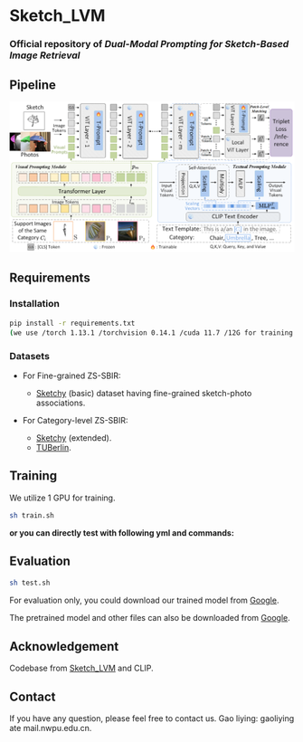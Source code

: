 # Sketch_LVM
### Official repository of _Dual-Modal Prompting for Sketch-Based Image Retrieval_
## Pipeline

![framework](architecture.png)



## Requirements

### Installation

```bash
pip install -r requirements.txt
(we use /torch 1.13.1 /torchvision 0.14.1 /cuda 11.7 /12G for training and evaluation.
```

### Datasets

- For Fine-grained ZS-SBIR:
  - [Sketchy](https://github.com/AnjanDutta/sem-pcyc/) (basic) dataset having fine-grained sketch-photo associations.

- For Category-level ZS-SBIR:
  - [Sketchy](https://drive.google.com/file/d/1vGtssYgM6_r0ph8f_ZPWzIHvHL0yS8CN/view?usp=sharing) (extended).
  - [TUBerlin](https://github.com/AnjanDutta/sem-pcyc/).


## Training

We utilize 1 GPU for training.

```bash
sh train.sh
```

**or you can directly test with following yml and commands:**

## Evaluation

```bash
sh test.sh
```

For evaluation only, you could download our trained model from [Google](https://drive.google.com/file/d/1wOLuKUQCIbrQ4B49iZuuUPd7mK9QChn0/view?usp=sharing).

The pretrained model and other files can also be downloaded from [Google](https://drive.google.com/drive/folders/1j6hko7Ysl3daUG6zJLqrStMrY_381_KS?usp=sharing).

## Acknowledgement

Codebase from [Sketch_LVM](https://github.com/aneeshan95/Sketch_LVM) and CLIP.

 ## Contact

If you have any question, please feel free to contact us. 
Gao liying: gaoliying ate mail.nwpu.edu.cn.
